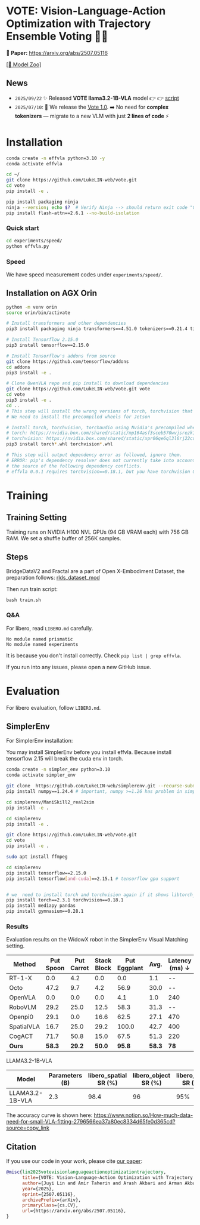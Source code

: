 # VOTE: Vision-Language-Action Optimization with Trajectory Ensemble Voting 🚀🤖

**📄 Paper:** https://arxiv.org/abs/2507.05116  

 [\[🤗 Model Zoo\]](https://huggingface.co/collections/juyil/vote-vision-language-action-model-686f5dac2775080477a86cdf) 

## News 
- `2025/09/22` ✨ Released **VOTE llama3.2-1B-VLA** model 👉  👉 [script](https://github.com/LukeLIN-web/vote/blob/main/experiments/speed/llama3-1B.py)  
- `2025/07/10`: 🎉 We release the [Vote 1.0](https://huggingface.co/collections/juyil/vote-vision-language-action-model-686f5dac2775080477a86cdf).  ➡️ No need for **complex tokenizers** — migrate to a new VLM with just **2 lines of code** ⚡️  


# Installation


```bash
conda create -n effvla python=3.10 -y
conda activate effvla

cd ~/ 
git clone https://github.com/LukeLIN-web/vote.git
cd vote
pip install -e .

pip install packaging ninja
ninja --version; echo $?  # Verify Ninja --> should return exit code "0"
pip install flash-attn==2.6.1 --no-build-isolation
```


### Quick start

```bash
cd experiments/speed/
python effvla.py
```

### Speed

We have speed measurement codes under `experiments/speed/`. 

## Installation on AGX Orin

```bash
python -m venv orin
source orin/bin/activate

# Install transformers and other dependencies
pip3 install packaging ninja transformers==4.51.0 tokenizers==0.21.4 timm==0.9.10 diffusers==0.32.2

# Install Tensorflow 2.15.0
pip3 install tensorflow==2.15.0

# Install Tensorflow's addons from source
git clone https://github.com/tensorflow/addons
cd addons
pip3 install -e .

# Clone QwenVLA repo and pip install to download dependencies
git clone https://github.com/LukeLIN-web/vote.git vote
cd vote
pip3 install -e .
cd ..
# This step will install the wrong versions of torch, torchvision that would not work on Jetson machine.
# We need to install the precompiled wheels for Jetson

# Install torch, torchvision, torchaudio using Nvidia's precompiled wheels for Jetson. 
# torch: https://nvidia.box.com/shared/static/mp164asf3sceb570wvjsrezk1p4ftj8t.whl
# torchvision: https://nvidia.box.com/shared/static/xpr06qe6ql3l6rj22cu3c45tz1wzi36p.whl
pip3 install torch*.whl torchvision*.whl

# This step will output dependency error as followed, ignore them.
# ERROR: pip's dependency resolver does not currently take into account all the packages that are installed. This behaviour is 
# the source of the following dependency conflicts.
# effvla 0.0.1 requires torchvision==0.18.1, but you have torchvision 0.18.0a0+6043bc2 which is incompatible.
```


# Training

## Training Setting

Training runs on NVIDIA H100 NVL GPUs (94 GB VRAM each) with 756 GB RAM. We set a shuffle buffer of 256K samples.


## Steps

BridgeDataV2 and Fractal are a part of Open X-Embodiment Dataset,  the preparation follows: [rlds_dataset_mod](https://github.com/kpertsch/rlds_dataset_mod)

Then run train script:
```
bash train.sh
```


### Q&A

For libero, read `LIBERO.md` carefully.


```
No module named prismatic
No module named experiments
```

It is because you don't install correctly. Check `pip list | grep effvla`. 

If you run into any issues, please open a new GitHub issue.


# Evaluation

For libero evaluation, follow `LIBERO.md`.

## SimplerEnv
For SimplerEnv installation:

You may install SimplerEnv before you install effvla.
Because install tensorflow 2.15 will break the cuda env in torch.


```bash
conda create -n simpler_env python=3.10
conda activate simpler_env

git clone  https://github.com/LukeLIN-web/simplerenv.git --recurse-submodules
pip install numpy==1.24.4 # important, numpy >=1.26 has problem in simpler env

cd simplerenv/ManiSkill2_real2sim
pip install -e .

cd simplerenv
pip install -e .

git clone https://github.com/LukeLIN-web/vote.git
cd vote
pip install -e .

sudo apt install ffmpeg

cd simplerenv
pip install tensorflow==2.15.0
pip install tensorflow[and-cuda]==2.15.1 # tensorflow gpu support


# we  need to install torch and torchvision again if it shows libtorch_cuda.so: undefined symbol: ncclCommRegister 
pip install torch==2.3.1 torchvision==0.18.1
pip install mediapy pandas
pip install gymnasium==0.28.1
```

### Results

Evaluation results on the WidowX robot in the SimplerEnv Visual Matching setting. 

| Method                  | Put Spoon | Put Carrot | Stack Block | Put Eggplant | Avg. | Latency (ms) ↓ | Speed up ↑ |
|-------------------------|-----------|------------|--------------|---------------|------|----------------|-------------|
| RT-1-X                  | 0.0       | 4.2        | 0.0          | 0.0           | 1.1  | --             | --          |
| Octo             | 47.2      | 9.7        | 4.2          | 56.9          | 30.0 | --             | --          |
| OpenVLA                 | 0.0       | 0.0        | 0.0          | 4.1           | 1.0  | 240            | 1.00        |
| RoboVLM    | 29.2      | 25.0       | 12.5         | 58.3          | 31.3 | --             | --          |
| Openpi0                 | 29.1      | 0.0        | 16.6         | 62.5          | 27.1 | 470            | 0.50        |
| SpatialVLA | 16.7      | 25.0       | 29.2         | 100.0         | 42.7 | 400            | 0.60        |
| CogACT                  | 71.7      | 50.8       | 15.0         | 67.5          | 51.3 | 220            | 1.09        |
| __Ours__               | __58.3__  | __29.2__   | __50.0__     | __95.8__      | __58.3__ | __78__     | __3.1__    |



LLAMA3.2-1B-VLA

| Model          | Parameters (B) | libero_spatial SR (%) | libero_object SR (%) | libero_goal SR (%) | libero_10 SR (%) | Average (SR%)  | VRAM(GB) |
|----------------|----------------|------------------------------|-----------------------------|---------------------------|-------------------------|---------|------|
| LLAMA3.2-1B-VLA| 2.3            | 98.4                        |      96                       |         95%                  |            82.4%             |   92.95%      | 4.34  |

The accuracy curve is shown here: https://www.notion.so/How-much-data-need-for-small-VLA-fitting-2796566ea37a80ec8334d65fe0d365cd?source=copy_link

## Citation

If you use our code in your work, please cite [our paper](https://arxiv.org/abs/2507.05116):

```bibtex
@misc{lin2025votevisionlanguageactionoptimizationtrajectory,
      title={VOTE: Vision-Language-Action Optimization with Trajectory Ensemble Voting}, 
      author={Juyi Lin and Amir Taherin and Arash Akbari and Arman Akbari and Lei Lu and Guangyu Chen and Taskin Padir and Xiaomeng Yang and Weiwei Chen and Yiqian Li and Xue Lin and David Kaeli and Pu Zhao and Yanzhi Wang},
      year={2025},
      eprint={2507.05116},
      archivePrefix={arXiv},
      primaryClass={cs.CV},
      url={https://arxiv.org/abs/2507.05116}, 
}
```
